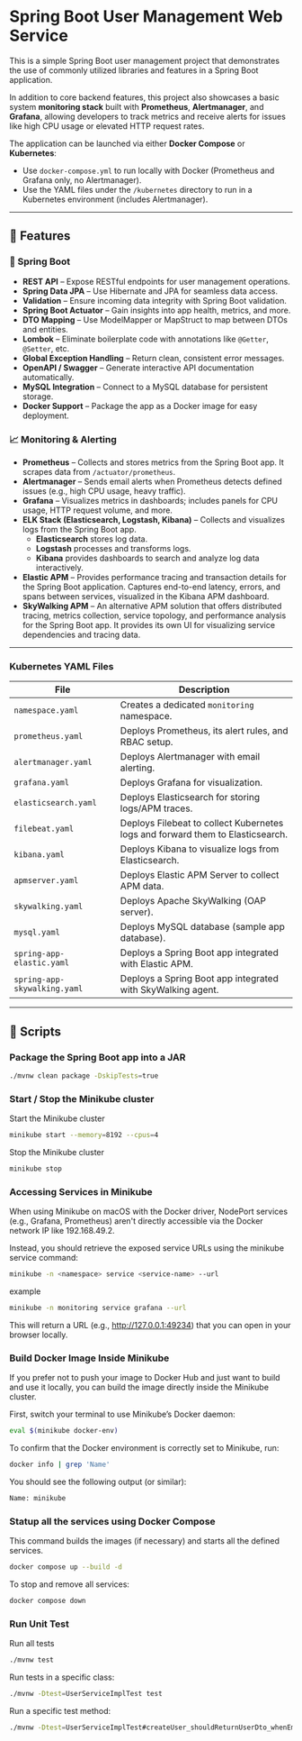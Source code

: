# Spring Boot User Management Web Service

This is a simple Spring Boot user management project that demonstrates the use of commonly utilized libraries and features in a Spring Boot application.

In addition to core backend features, this project also showcases a basic system **monitoring stack** built with **Prometheus**, **Alertmanager**, and **Grafana**, allowing developers to track metrics and receive alerts for issues like high CPU usage or elevated HTTP request rates.

The application can be launched via either **Docker Compose** or **Kubernetes**:

- Use `docker-compose.yml` to run locally with Docker (Prometheus and Grafana only, no Alertmanager).
- Use the YAML files under the `/kubernetes` directory to run in a Kubernetes environment (includes Alertmanager).

---

## 🚀 Features

### 🧩 Spring Boot

- **REST API** – Expose RESTful endpoints for user management operations.
- **Spring Data JPA** – Use Hibernate and JPA for seamless data access.
- **Validation** – Ensure incoming data integrity with Spring Boot validation.
- **Spring Boot Actuator** – Gain insights into app health, metrics, and more.
- **DTO Mapping** – Use ModelMapper or MapStruct to map between DTOs and entities.
- **Lombok** – Eliminate boilerplate code with annotations like `@Getter`, `@Setter`, etc.
- **Global Exception Handling** – Return clean, consistent error messages.
- **OpenAPI / Swagger** – Generate interactive API documentation automatically.
- **MySQL Integration** – Connect to a MySQL database for persistent storage.
- **Docker Support** – Package the app as a Docker image for easy deployment.

### 📈 Monitoring & Alerting

- **Prometheus** – Collects and stores metrics from the Spring Boot app. It scrapes data from `/actuator/prometheus`.
- **Alertmanager** – Sends email alerts when Prometheus detects defined issues (e.g., high CPU usage, heavy traffic).
- **Grafana** – Visualizes metrics in dashboards; includes panels for CPU usage, HTTP request volume, and more.
- **ELK Stack (Elasticsearch, Logstash, Kibana)** – Collects and visualizes logs from the Spring Boot app.
  - **Elasticsearch** stores log data.
  - **Logstash** processes and transforms logs.
  - **Kibana** provides dashboards to search and analyze log data interactively.
- **Elastic APM** – Provides performance tracing and transaction details for the Spring Boot application. Captures end-to-end latency, errors, and spans between services, visualized in the Kibana APM dashboard.
- **SkyWalking APM** – An alternative APM solution that offers distributed tracing, metrics collection, service topology, and performance analysis for the Spring Boot app. It provides its own UI for visualizing service dependencies and tracing data.

---

### Kubernetes YAML Files

| File                         | Description                                                                    |
| ---------------------------- | ------------------------------------------------------------------------------ |
| `namespace.yaml`             | Creates a dedicated `monitoring` namespace.                                    |
| `prometheus.yaml`            | Deploys Prometheus, its alert rules, and RBAC setup.                           |
| `alertmanager.yaml`          | Deploys Alertmanager with email alerting.                                      |
| `grafana.yaml`               | Deploys Grafana for visualization.                                             |
| `elasticsearch.yaml`         | Deploys Elasticsearch for storing logs/APM traces.                             |
| `filebeat.yaml`              | Deploys Filebeat to collect Kubernetes logs and forward them to Elasticsearch. |
| `kibana.yaml`                | Deploys Kibana to visualize logs from Elasticsearch.                           |
| `apmserver.yaml`             | Deploys Elastic APM Server to collect APM data.                                |
| `skywalking.yaml`            | Deploys Apache SkyWalking (OAP server).                                        |
| `mysql.yaml`                 | Deploys MySQL database (sample app database).                                  |
| `spring-app-elastic.yaml`    | Deploys a Spring Boot app integrated with Elastic APM.                         |
| `spring-app-skywalking.yaml` | Deploys a Spring Boot app integrated with SkyWalking agent.                    |

---

## 🔧 Scripts

### Package the Spring Boot app into a JAR

```bash
./mvnw clean package -DskipTests=true
```

### Start / Stop the Minikube cluster

Start the Minikube cluster

```bash
minikube start --memory=8192 --cpus=4
```

Stop the Minikube cluster

```bash
minikube stop
```

### Accessing Services in Minikube

When using Minikube on macOS with the Docker driver, NodePort services (e.g., Grafana, Prometheus) aren't directly accessible via the Docker network IP like 192.168.49.2.

Instead, you should retrieve the exposed service URLs using the minikube service command:

```bash
minikube -n <namespace> service <service-name> --url
```

example

```bash
minikube -n monitoring service grafana --url
```

This will return a URL (e.g., http://127.0.0.1:49234) that you can open in your browser locally.

### Build Docker Image Inside Minikube

If you prefer not to push your image to Docker Hub and just want to build and use it locally, you can build the image directly inside the Minikube cluster.

First, switch your terminal to use Minikube’s Docker daemon:

```bash
eval $(minikube docker-env)
```

To confirm that the Docker environment is correctly set to Minikube, run:

```bash
docker info | grep 'Name'
```

You should see the following output (or similar):

```bash
Name: minikube
```

### Statup all the services using Docker Compose

This command builds the images (if necessary) and starts all the defined services.

```bash
docker compose up --build -d
```

To stop and remove all services:

```bash
docker compose down
```

### Run Unit Test

Run all tests

```bash
./mvnw test
```

Run tests in a specific class:

```bash
./mvnw -Dtest=UserServiceImplTest test
```

Run a specific test method:

```bash
./mvnw -Dtest=UserServiceImplTest#createUser_shouldReturnUserDto_whenEmailNotExists test
```
